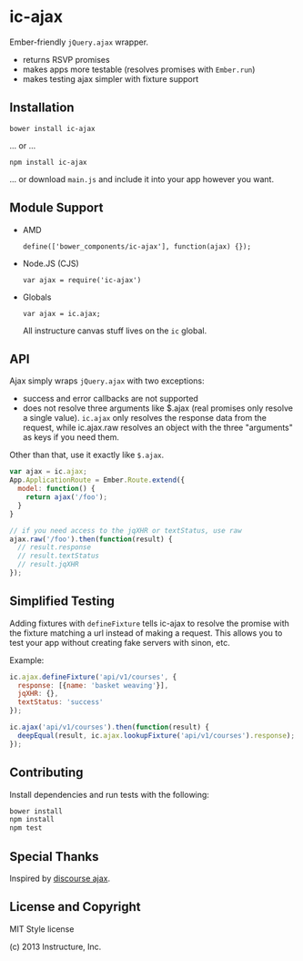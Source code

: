 ic-ajax
=======

Ember-friendly `jQuery.ajax` wrapper.

- returns RSVP promises
- makes apps more testable (resolves promises with `Ember.run`)
- makes testing ajax simpler with fixture support

Installation
------------

`bower install ic-ajax`

... or ...

`npm install ic-ajax`

... or download `main.js` and include it into your app however you want.

Module Support
--------------

- AMD

  `define(['bower_components/ic-ajax'], function(ajax) {});`

- Node.JS (CJS)

  `var ajax = require('ic-ajax')`

- Globals

  `var ajax = ic.ajax;`

  All instructure canvas stuff lives on the `ic` global.

API
---

Ajax simply wraps `jQuery.ajax` with two exceptions:

- success and error callbacks are not supported
- does not resolve three arguments like $.ajax (real promises only
  resolve a single value). `ic.ajax` only resolves the response data
  from the request, while ic.ajax.raw resolves an object with the three
  "arguments" as keys if you need them.

Other than that, use it exactly like `$.ajax`.

```js
var ajax = ic.ajax;
App.ApplicationRoute = Ember.Route.extend({
  model: function() {
    return ajax('/foo');
  }
}

// if you need access to the jqXHR or textStatus, use raw
ajax.raw('/foo').then(function(result) {
  // result.response
  // result.textStatus
  // result.jqXHR
});
```

Simplified Testing
------------------

Adding fixtures with `defineFixture` tells ic-ajax to resolve the promise
with the fixture matching a url instead of making a request. This allows
you to test your app without creating fake servers with sinon, etc.

Example:

```js
ic.ajax.defineFixture('api/v1/courses', {
  response: [{name: 'basket weaving'}],
  jqXHR: {},
  textStatus: 'success'
});

ic.ajax('api/v1/courses').then(function(result) {
  deepEqual(result, ic.ajax.lookupFixture('api/v1/courses').response);
});
```

Contributing
------------

Install dependencies and run tests with the following:

```sh
bower install
npm install
npm test
```

Special Thanks
--------------

Inspired by [discourse ajax][1].

License and Copyright
---------------------

MIT Style license

(c) 2013 Instructure, Inc.


  [1]:https://github.com/discourse/discourse/blob/master/app/assets/javascripts/discourse/mixins/ajax.js#L19

